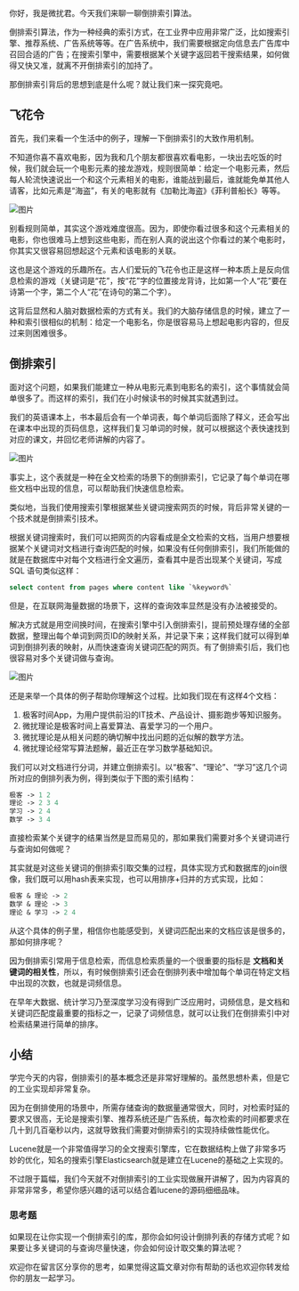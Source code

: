你好，我是微扰君。今天我们来聊一聊倒排索引算法。

倒排索引算法，作为一种经典的索引方式，在工业界中应用非常广泛，比如搜索引擎、推荐系统、广告系统等等。在广告系统中，我们需要根据定向信息去广告库中召回合适的广告；在搜索引擎中，需要根据某个关键字返回若干搜索结果，如何做得又快又准，就离不开倒排索引的加持了。

那倒排索引背后的思想到底是什么呢？就让我们来一探究竟吧。

## 飞花令

首先，我们来看一个生活中的例子，理解一下倒排索引的大致作用机制。

不知道你喜不喜欢电影，因为我和几个朋友都很喜欢看电影，一块出去吃饭的时候，我们就会玩一个电影元素的接龙游戏，规则很简单：给定一个电影元素，然后每人轮流快速说出一个和这个元素相关的电影，谁能战到最后，谁就能免单其他人请客，比如元素是“海盗”，有关的电影就有《加勒比海盗》《菲利普船长》等等。

![图片](https://static001.geekbang.org/resource/image/57/e2/571043dea5443affa1434cb1ec7e85e2.png?wh=1920x1239)

别看规则简单，其实这个游戏难度很高。因为，即使你看过很多和这个元素相关的电影，你也很难马上想到这些电影，而在别人真的说出这个你看过的某个电影时，你其实又很容易回想起这个元素和该电影的关联。

这也是这个游戏的乐趣所在。古人们爱玩的飞花令也正是这样一种本质上是反向信息检索的游戏（关键词是“花”，按“花”字的位置接龙背诗，比如第一个人“花”要在诗第一个字，第二个人“花”在诗句的第二个字）。

这背后显然和人脑对数据检索的方式有关。我们的大脑存储信息的时候，建立了一种和索引很相似的机制：给定一个电影名，你是很容易马上想起电影内容的，但反过来则困难很多。

## 倒排索引

面对这个问题，如果我们能建立一种从电影元素到电影名的索引，这个事情就会简单很多了。而这样的索引，我们在小时候读书的时候其实就遇到过。

我们的英语课本上，书本最后会有一个单词表，每个单词后面除了释义，还会写出在课本中出现的页码信息，这样我们复习单词的时候，就可以根据这个表快速找到对应的课文，并回忆老师讲解的内容了。

![图片](https://static001.geekbang.org/resource/image/56/d8/5602f49b1cf06efcfe762682473bdfd8.png?wh=1240x678)

事实上，这个表就是一种在全文检索的场景下的倒排索引，它记录了每个单词在哪些文档中出现的信息，可以帮助我们快速信息检索。

类似地，当我们使用搜索引擎根据某些关键词搜索网页的时候，背后非常关键的一个技术就是倒排索引技术。

根据关键词搜索时，我们可以把网页的内容看成是全文检索的文档，当用户想要根据某个关键词对文档进行查询匹配的时候，如果没有任何倒排索引，我们所能做的就是在数据库中对每个文档进行全文遍历，查看其中是否出现某个关键词，写成 SQL 语句类似这样：

```sql
select content from pages where content like `%keyword%`

```

但是，在互联网海量数据的场景下，这样的查询效率显然是没有办法被接受的。

解决方式就是用空间换时间，在搜索引擎中引入倒排索引，提前预处理存储的全部数据，整理出每个单词到网页ID的映射关系，并记录下来；这样我们就可以得到单词到倒排列表的映射，从而快速查询关键词匹配的网页。有了倒排索引后，我们也很容易对多个关键词做与查询。

![图片](https://static001.geekbang.org/resource/image/bb/10/bb9311eca8fc30a1fcbb65d1d6501e10.png?wh=1734x1019)

还是来举一个具体的例子帮助你理解这个过程。比如我们现在有这样4个文档：

1. 极客时间App，为用户提供前沿的IT技术、产品设计、摄影跑步等知识服务。
2. 微扰理论是极客时间上喜爱算法、喜爱学习的一个用户。
3. 微扰理论是从相关问题的确切解中找出问题的近似解的数学方法。
4. 微扰理论经常写算法题解，最近正在学习数学基础知识。

我们可以对文档进行分词，并建立倒排索引。以“极客”、“理论”、“学习”这几个词所对应的倒排列表为例，得到类似于下图的索引结构：

```protobuf
极客 -> 1 2
理论 -> 2 3 4
学习 -> 2 4
数学 -> 3 4

```

直接检索某个关键字的结果当然是显而易见的，那如果我们需要对多个关键词进行与查询如何做呢？

其实就是对这些关键词的倒排索引取交集的过程，具体实现方式和数据库的join很像，我们既可以用hash表来实现，也可以用排序+归并的方式实现，比如：

```protobuf
极客 & 理论 -> 2
数学 & 理论 -> 3
理论 & 学习 -> 2 4

```

从这个具体的例子里，相信你也能感受到，关键词匹配出来的文档应该是很多的，那如何排序呢？

因为倒排索引常用于信息检索，而信息检索质量的一个很重要的指标是 **文档和关键词的相关性**，所以，有时候倒排索引还会在倒排列表中增加每个单词在特定文档中出现的次数，也就是词频信息。

在早年大数据、统计学习乃至深度学习没有得到广泛应用时，词频信息，是文档和关键词匹配度最重要的指标之一，记录了词频信息，就可以让我们在倒排索引中对检索结果进行简单的排序。

## 小结

学完今天的内容，倒排索引的基本概念还是非常好理解的。虽然思想朴素，但是它的工业实现却非常复杂。

因为在倒排使用的场景中，所需存储查询的数据量通常很大，同时，对检索时延的要求又很高，无论是搜索引擎、推荐系统还是广告系统，每次检索的时间都要求在几十到几百毫秒以内，这就导致我们需要对倒排索引的实现持续做性能优化。

Lucene就是一个非常值得学习的全文搜索引擎库，它在数据结构上做了非常多巧妙的优化，知名的搜索引擎Elasticsearch就是建立在Lucene的基础之上实现的。

不过限于篇幅，我们今天就不对倒排索引的工业实现做展开讲解了，因为内容真的非常非常多，希望你感兴趣的话可以结合着lucene的源码细细品味。

### 思考题

如果现在让你实现一个倒排索引的库，那你会如何设计倒排列表的存储方式呢？如果要让多关键词的与查询尽量快速，你会如何设计取交集的算法呢？

欢迎你在留言区分享你的思考，如果觉得这篇文章对你有帮助的话也欢迎你转发给你的朋友一起学习。